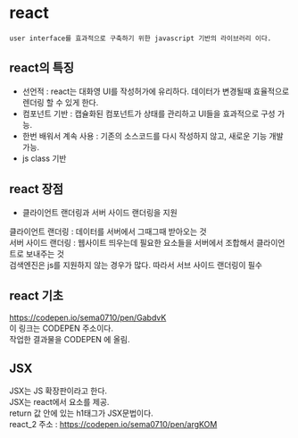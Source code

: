 # react
    user interface를 효과적으로 구축하기 위한 javascript 기반의 라이브러리 이다.  
## react의 특징
* 선언적 :  react는 대화영 UI를 작성허가에 유리하다. 데이터가 변경될때 효율적으로 렌더링 할 수 있게 한다.  
* 컴포넌트 기반 : 캡슐화된 컴포넌트가 상태를 관리하고 UI들을 효과적으로 구성 가능.
* 한번 배워서 계속 사용 : 기존의 소스코드를 다시 작성하지 않고, 새로운 기능 개발 가능.
* js class 기반
## react 장점
* 클라이언트 랜더링과 서버 사이드 랜더링을 지원

클라이언트 랜더링 : 데이터를 서버에서 그때그때 받아오는 것  
서버 사이드 랜더링 : 웹사이트 띄우는데 필요한 요소들을 서버에서 조합해서 클라이언트로 보내주는 것  
검색엔진은 js를 지원하지 않는 경우가 많다. 따라서 서브 사이드 랜더링이 필수

## react 기초
https://codepen.io/sema0710/pen/GabdvK   
이 링크는 CODEPEN 주소이다.  
작업한 결과물을  CODEPEN 에 올림.  

## JSX
JSX는 JS 확장판이라고 한다.  
JSX는 react에서 요소를 제공.  
return 값 안에 있는 h1태그가 JSX문법이다.  
react_2 주소 : https://codepen.io/sema0710/pen/argKOM  


